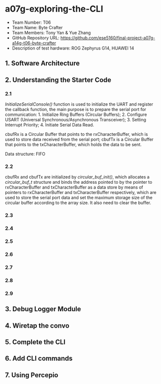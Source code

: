 # a07g-exploring-the-CLI

* Team Number: T06
* Team Name: Byte Crafter
* Team Members: Tony Yan & Yue Zhang
* GitHub Repository URL: https://github.com/ese5160/final-project-a07g-a14g-t06-byte-crafter
* Description of test hardware: ROG Zephyrus G14, HUAWEI 14

## 1. Software Architecture

## 2. Understanding the Starter Code
### 2.1
*InitializeSerialConsole()* function is used to initialize the UART and register the callback function, the main purpose is to prepare the serial port for communication: 1. Initialize Ring Buffers (Circular Buffers); 2. Configure USART (Universal Synchronous/Asynchronous Transceiver); 3. Setting Interrupt Priority; 4. Initiate Serial Data Read.

cbufRx is a Circular Buffer that points to the rxCharacterBuffer, which is used to store data received from the serial port;
cbufTx is a Circular Buffer that points to the txCharacterBuffer, which holds the data to be sent.

Data structure: FIFO

### 2.2

cbufRx and cbufTx are initialized by *circular_buf_init()*, which allocates a *circular_buf_t* structure and binds the address pointed to by the pointer to rxCharacterBuffer and txCharacterBuffer as a data store by means of pointers to rxCharacterBuffer and txCharacterBuffer respectively, which are used to store the serial port data and set the maximum storage size of the circular buffer according to the array size. It also need to clear the buffer.

### 2.3

### 2.4

### 2.5


### 2.6

### 2.7


### 2.8


### 2.9

## 3. Debug Logger Module

## 4. Wiretap the convo

## 5. Complete the CLI

## 6. Add CLI commands

## 7. Using Percepio
